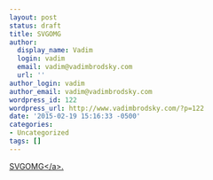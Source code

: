 ```yaml
---
layout: post
status: draft
title: SVGOMG
author:
  display_name: Vadim
  login: vadim
  email: vadim@vadimbrodsky.com
  url: ''
author_login: vadim
author_email: vadim@vadimbrodsky.com
wordpress_id: 122
wordpress_url: http://www.vadimbrodsky.com/?p=122
date: '2015-02-19 15:16:33 -0500'
categories:
- Uncategorized
tags: []
---
```

<p><a href='https:&#47;&#47;jakearchibald.github.io&#47;svgomg&#47;'>SVGOMG<&#47;a>.</p>
